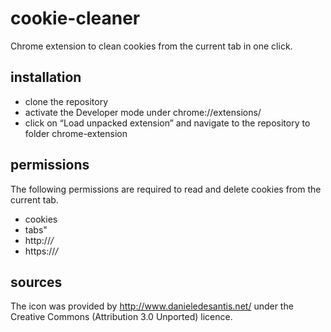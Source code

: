 # cookie-cleaner
Chrome extension to clean cookies from the current tab in one click.

## installation
* clone the repository
* activate the Developer mode under chrome://extensions/
* click on “Load unpacked extension” and navigate to the repository to folder chrome-extension

## permissions
The following permissions are required to read and delete cookies from the current
tab.
* cookies
* tabs"
* http://*/*
* https://*/*

## sources
The icon was provided by http://www.danieledesantis.net/ under the Creative Commons (Attribution 3.0 Unported) licence.
